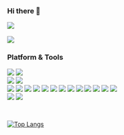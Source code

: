 ### Hi there 👋

<!--
**yx637718/yx637718** is a ✨ _special_ ✨ repository because its `README.md` (this file) appears on your GitHub profile.

Here are some ideas to get you started:

- 🔭 I’m currently working on ...
- 🌱 I’m currently learning ...
- 👯 I’m looking to collaborate on ...
- 🤔 I’m looking for help with ...
- 💬 Ask me about ...
- 📫 How to reach me: ...
- 😄 Pronouns: ...
- ⚡ Fun fact: ...
-->

![](http://antzuhl.cn:4000/get/@yx637718.readme)
<br>
<br>
![](https://github-readme-stats.vercel.app/api?username=yx637718&theme=vue&show_icons=true)


### Platform & Tools

![](https://img.shields.io/badge/Windows-10-292e33?style=flat&logo=Windows&logoColor=ffffff)
![](https://img.shields.io/badge/Microsoft-Office-D83B01?style=flat&logo=Microsoft-Office&logoColor=ffffff)  
![](https://img.shields.io/badge/Adobe-Photoshop-31a8ff?style=flat&logo=Adobe-Photoshop&logoColor=ffffff)
![](https://img.shields.io/badge/Adobe-Illustrator-ff9a00?style=flat&logo=Adobe-Illustrator&logoColor=ffffff)  
![](https://img.shields.io/badge/-Git-F05032?style=flat&logo=Git&logoColor=ffffff)
![](https://img.shields.io/badge/-Github-181717?style=flat&logo=Github&logoColor=ffffff)
![](https://img.shields.io/badge/-Bitbucket-0052CC?style=flat&logo=Bitbucket&logoColor=ffffff)
![](https://img.shields.io/badge/-RStudio-75aadb?style=flat&logo=RStudio&logoColor=ffffff)
![](https://img.shields.io/badge/-Anaconda-42B029?style=flat&logo=Anaconda&logoColor=ffffff)
![](https://img.shields.io/badge/-Visual%20Studio-007acc?style=flat&logo=Visual-Studio-Code&logoColor=ffffff)
![](https://img.shields.io/badge/-SAS-003791?style=flat)
![](https://img.shields.io/badge/-R-276dc3?style=flat&logo=R&logoColor=ffffff)
![](https://img.shields.io/badge/-Python-3776ab?style=flat&logo=Python&logoColor=ffffff)
![](https://img.shields.io/badge/-Markdown-000000?style=flat&logo=Markdown&logoColor=ffffff)
![](https://img.shields.io/badge/-CSS3-1572B6?style=flat&logo=CSS3&logoColor=ffffff)
![](https://img.shields.io/badge/-HTML5-E34F26?style=flat&logo=HTML5&logoColor=ffffff)
![](https://img.shields.io/badge/-KNIME-F7D900?style=flat)  
![](https://img.shields.io/badge/-Steam-000000?style=flat&logo=Steam&logoColor=ffffff)
![](https://img.shields.io/badge/-Pokémon-FFCB05?style=flat&logo=Pokémon&logoColor=ffffff)

<br>

[![Top Langs](https://github-readme-stats.vercel.app/api/top-langs/?username=yx637718&theme=vue&layout=compact)](https://github.com/anuraghazra/github-readme-stats)




